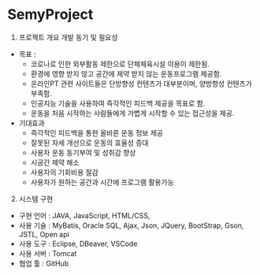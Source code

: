 # SemyProject

1. 프로젝트 개요
   개발 동기 및 필요성

- 목표 :
  - 코로나로 인한 외부활동 제한으로 단체체육시설 이용이 제한됨.
  - 환경에 영향 받지 않고 공간에 제약 받지 않는 운동프로그램 제공함.
  - 온라인PT 관련 사이트들은 단방향성 컨텐츠가 대부분이며, 양방향성 컨텐츠가 부족함.
  - 인공지능 기술을 사용하여 즉각적인 피드백 제공을 목표로 함.
  - 운동을 처음 시작하는 사람들에게 가볍게 시작할 수 있는 접근성을 제공.
- 기대효과
  - 즉각적인 피드백을 통한 올바른 운동 정보 제공
  - 잘못된 자세 개선으로 운동의 효율성 증대
  - 사용자 운동 동기부여 및 성취감 향상
  - 시공간 제약 해소
  - 사용자의 기회비용 절감
  - 사용자가 원하는 공간과 시간에 프로그램 활용가능

2. 시스템 구현

- 구현 언어 : JAVA, JavaScript, HTML/CSS,
- 사용 기술 : MyBatis, Oracle SQL, Ajax, Json, JQuery, BootStrap, Gson, JSTL, Open
  api
- 사용 도구 : Eclipse, DBeaver, VSCode
- 사용 서버 : Tomcat
- 협업 툴 : GitHub
